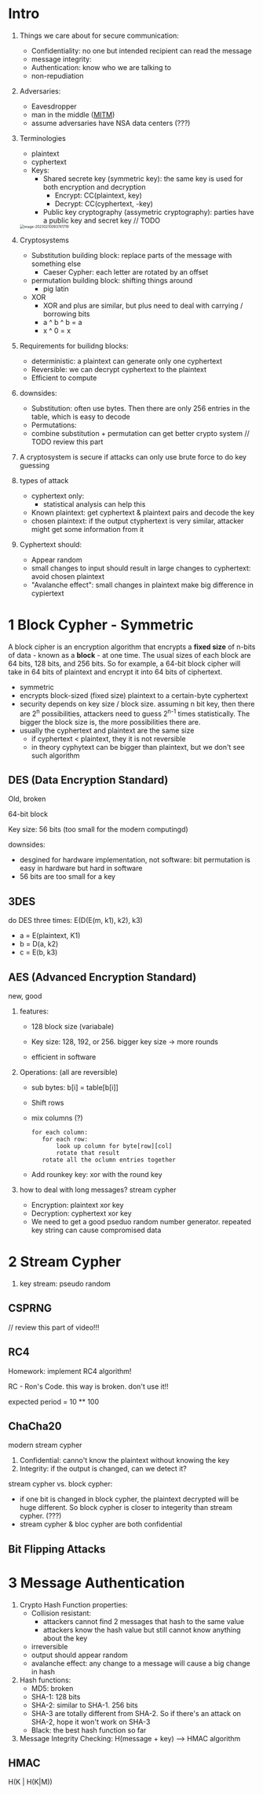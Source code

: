 # Intro

1. Things we care about for secure communication:
   - Confidentiality: no one but intended recipient can read the message
   - message integrity: 
   - Authentication: know who we are talking to 
   - non-repudiation

2. Adversaries:

   - Eavesdropper
   - man in the middle ([MITM](https://www.imperva.com/learn/application-security/man-in-the-middle-attack-mitm/))
   - assume adversaries have NSA data centers (???)

3. Terminologies

   - plaintext
   - cyphertext
   - Keys:
     - Shared secrete key (symmetric key): the same key is used for both encryption and decryption
       - Encrypt: CC(plaintext, key)
       - Decrypt: CC(cyphertext, -key)
     - Public key cryptography (assymetric cryptography): parties have a public key and secret key // TODO

   <img src="/Users/sonia/Documents/CSStudy/MyStudyNotes/Network & Security/assets/image-20230210093741719.png" alt="image-20230210093741719" style="zoom:50%;" />

4. Cryptosystems
   - Substitution building block: replace parts of the message with something else
     - Caeser Cypher: each letter are rotated by an offset
   - permutation building block: shifting things around
     - pig latin
   - XOR
     - XOR and plus are similar, but plus need to deal with carrying / borrowing bits
     - a ^ b ^ b = a
     - x ^ 0 = x
5. Requirements for builidng blocks:
   - deterministic: a plaintext can generate only one cyphertext
   - Reversible: we can decrypt cyphertext to the plaintext
   - Efficient to compute
6. downsides:
   - Substitution: often use bytes. Then there are only 256 entries in the table, which is easy to decode
   - Permutations: 
   - combine substitution + permutation can get better crypto system // TODO review this part
7. A cryptosystem is secure if attacks can only use brute force to do key guessing
8. types of attack
   - cyphertext only: 
     - statistical analysis can help this
   - Known plaintext: get cyphertext & plaintext pairs and decode the key
   - chosen plaintext: if the output ctyphertext is very similar, attacker might get some information from it
9. Cyphertext should:
   - Appear random
   - small changes to input should result in large changes to cyphertext: avoid chosen plaintext 
   - "Avalanche effect": small changes in plaintext make big difference in cypiertext

# 1 Block Cypher - Symmetric 

A block cipher is an encryption algorithm that encrypts a **fixed size** of n-bits of data - known as a **block** - at one time. The usual sizes of each block are 64 bits, 128 bits, and 256 bits. So for example, a 64-bit block cipher will take in 64 bits of plaintext and encrypt it into 64 bits of ciphertext. 

- symmetric
- encrypts block-sized (fixed size) plaintext to a certain-byte cyphertext
- security depends on key size / block size. assuming n bit key, then there are 2<sup>n</sup> possibilities, attackers need to guess 2<sup>n-1</sup> times statistically. The bigger the block size is, the more possibilities there are.
- usually the cyphertext and plaintext are the same size
  - if cyphertext < plaintext, they it is not reversible
  - in theory cyphytext can be bigger than plaintext, but we don't see such algorithm

## DES (Data Encryption Standard)

Old, broken

64-bit block

Key size: 56 bits (too small for the modern computingd)

downsides: 

- desgined for hardware implementation, not software: bit permutation is easy in hardware but hard in software 
- 56 bits are too small for a key

## 3DES

do DES three times: E(D(E(m, k1), k2), k3)

- a = E(plaintext, K1)
- b = D(a, k2)
- c = E(b, k3)

## AES (Advanced Encryption Standard)

new, good

1. features:

   - 128 block size (variabale)

   - Key size: 128, 192, or 256. bigger key size -> more rounds

   - efficient in software

2. Operations: (all are reversible)

   - sub bytes: b[i] = table[b[i]]

   - Shift rows

   - mix columns (?)

     ```
     for each column:
     	for each row:
     		look up column for byte[row][col]
     		rotate that result
     	rotate all the oclumn entries together
     ```

   - Add rounkey key: xor with the round key

3. how to deal with long messages? stream cypher
   - Encryption: plaintext xor key
   - Decryption: cyphertext xor key
   - We need to get a good pseduo random number generator. repeated key string can cause compromised data

# 2 Stream Cypher

1. key stream: pseudo random

## CSPRNG

// review this part of video!!!

## RC4

Homework: implement RC4 algorithm!

RC - Ron's Code. this way is broken. don't use it!!

expected period = 10 ** 100

## ChaCha20

modern stream cypher

1. Confidential: canno't know the plaintext without knowing the key
2. Integrity: if the output is changed, can we detect it?

stream cypher vs. block cypher:

- if one bit is changed in block cypher, the plaintext decrypted will be huge different. So block cypher is closer to integerity than stream cypher. (???)
- stream cypher & bloc cypher are both confidential

## Bit Flipping Attacks

# 3 Message Authentication

1. Crypto Hash Function properties:
   - Collision resistant: 
     - attackers cannot find 2 messages that hash to the same value
     - attackers know the hash value but still cannot know anything about the key
   - irreversible
   - output should appear random
   - avalanche effect: any change to a message will cause a big change in hash
2. Hash functions:
   - MD5: broken
   - SHA-1: 128 bits
   - SHA-2: similar to SHA-1. 256 bits
   - SHA-3 are totally different from SHA-2. So if there's an attack on SHA-2, hope it won't work on SHA-3
   - Black: the best hash function so far
3. Message Integrity Checking: H(message + key) --> HMAC algorithm

## HMAC

H(K | H(K|M))


